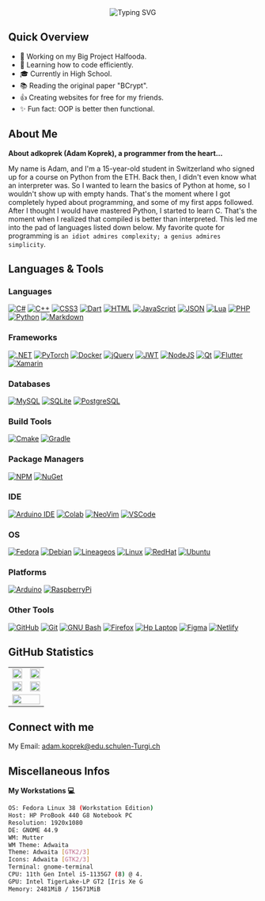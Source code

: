 <div align="center">
  <img src="https://readme-typing-svg.demolab.com?font=Fira+Code&weight=500&size=30&pause=2000&duration=1000&width=600&height=100&lines=%3C%F0%9F%91%8B+Hello%2C+World%3E;Glad+to+see+you+here;I'm+adkoprek+also+known+as+Adam" alt="Typing SVG" style="display:inline-block"/>
</div>

## Quick Overview

- 🔭 Working on my Big Project Halfooda.
- 🌱 Learning how to code efficiently.
- 🎓 Currently in High School.
- 📚 Reading the original paper "BCrypt".
- 👍 Creating websites for free for my friends.
- ✨ Fun fact: OOP is better then functional.

## About Me

**About adkoprek (Adam Koprek), a programmer from the heart…**

My name is Adam, and I'm a 15-year-old student in Switzerland who signed up for a course on Python from the ETH. Back then, I didn't even know what an interpreter was. So I wanted to learn the basics of Python at home, so I wouldn't show up with empty hands. That's the moment where I got completely hyped about programming, and some of my first apps followed. After I thought I would have mastered Python, I started to learn C. That's the moment when I realized that compiled is better than interpreted. This led me into the pad of languages listed down below. My favorite quote for programming is `an idiot admires complexity; a genius admires simplicity`.

## Languages & Tools

### Languages

[![C#](https://img.shields.io/badge/C%23-239120?style=for-the-badge&logo=csharp&logoColor=white)](#)
[![C++](https://img.shields.io/badge/C%2B%2B-00599C?style=for-the-badge&logo=c%2B%2B&logoColor=white)](#)
[![CSS3](https://img.shields.io/badge/CSS3-1572B6?style=for-the-badge&logo=css3&logoColor=white)](#)
[![Dart](https://img.shields.io/badge/Dart-0175C2?style=for-the-badge&logo=dart&logoColor=white)](#)
[![HTML](https://img.shields.io/badge/HTML5-E34F26?style=for-the-badge&logo=html5&logoColor=white)](#)
[![JavaScript](https://img.shields.io/badge/JavaScript-323330?style=for-the-badge&logo=javascript&logoColor=F7DF1E)](#)
[![JSON](https://img.shields.io/badge/json-5E5C5C?style=for-the-badge&logo=json&logoColor=white)](#)
[![Lua](https://img.shields.io/badge/Lua-2C2D72?style=for-the-badge&logo=lua&logoColor=white)](#)
[![PHP](https://img.shields.io/badge/PHP-777BB4?style=for-the-badge&logo=php&logoColor=white)](#)
[![Python](https://img.shields.io/badge/Python-FFD43B?style=for-the-badge&logo=python&logoColor=blue)](#)
[![Markdown](https://img.shields.io/badge/Markdown-000000?style=for-the-badge&logo=markdown&logoColor=white)](#)

### Frameworks
[![.NET](https://img.shields.io/badge/.NET-512BD4?style=for-the-badge&logo=dotnet&logoColor=white)](#)
[![PyTorch](https://img.shields.io/badge/PyTorch-EE4C2C?style=for-the-badge&logo=pytorch&logoColor=white)](#)
[![Docker](https://img.shields.io/badge/Docker-2CA5E0?style=for-the-badge&logo=docker&logoColor=white)](#)
[![jQuery](https://img.shields.io/badge/jQuery-0769AD?style=for-the-badge&logo=jquery&logoColor=white)](#)
[![JWT](https://img.shields.io/badge/JWT-000000?style=for-the-badge&logo=JSON%20web%20tokens&logoColor=white)](#)
[![NodeJS](https://img.shields.io/badge/Node%20js-339933?style=for-the-badge&logo=nodedotjs&logoColor=white)](#)
[![Qt](https://img.shields.io/badge/Qt-41CD52?style=for-the-badge&logo=qt&logoColor=white)](#)
[![Flutter](https://img.shields.io/badge/Flutter-02569B?style=for-the-badge&logo=flutter&logoColor=white)](#)
[![Xamarin](https://img.shields.io/badge/Xamarin-3498DB?style=for-the-badge&logo=xamarin&logoColor=whit)](#)

### Databases
[![MySQL](https://img.shields.io/badge/MySQL-005C84?style=for-the-badge&logo=mysql&logoColor=white)](#)
[![SQLite](https://img.shields.io/badge/Sqlite-003B57?style=for-the-badge&logo=sqlite&logoColor=white)](#)
[![PostgreSQL](https://img.shields.io/badge/PostgreSQL-316192?style=for-the-badge&logo=postgresql&logoColor=white)](#)

### Build Tools
[![Cmake](https://img.shields.io/badge/CMake-064F8C?style=for-the-badge&logo=cmake&logoColor=white)](#)
[![Gradle](https://img.shields.io/badge/gradle-02303A?style=for-the-badge&logo=gradle&logoColor=white)](#)

### Package Managers
[![NPM](https://img.shields.io/badge/npm-CB3837?style=for-the-badge&logo=npm&logoColor=white)](#)
[![NuGet](https://img.shields.io/badge/NuGet-004880?style=for-the-badge&logo=nuget&logoColor=white)](#)

### IDE
[![Arduino IDE](https://img.shields.io/badge/Arduino_IDE-00979D?style=for-the-badge&logo=arduino&logoColor=white)](#)
[![Colab](https://img.shields.io/badge/Colab-F9AB00?style=for-the-badge&logo=googlecolab&color=525252)](#)
[![NeoVim](https://img.shields.io/badge/NeoVim-%2357A143.svg?&style=for-the-badge&logo=neovim&logoColor=white)](#)
[![VSCode](https://img.shields.io/badge/VSCode-0078D4?style=for-the-badge&logo=visual%20studio%20code&logoColor=white)](#)

### OS
[![Fedora](https://img.shields.io/badge/Fedora-51A2DA?style=for-the-badge&logo=fedora&logoColor=white)](#)
[![Debian](https://img.shields.io/badge/Debian-A81D33?style=for-the-badge&logo=debian&logoColor=white)](#)
[![Lineageos](https://img.shields.io/badge/lineageos-167C80?style=for-the-badge&logo=lineageos&logoColor=white)](#)
[![Linux](https://img.shields.io/badge/Linux-FCC624?style=for-the-badge&logo=linux&logoColor=black)](#)
[![RedHat](https://img.shields.io/badge/Red%20Hat-EE0000?style=for-the-badge&logo=redhat&logoColor=white)](#)
[![Ubuntu](https://img.shields.io/badge/Ubuntu-E95420?style=for-the-badge&logo=ubuntu&logoColor=white)](#)

### Platforms
[![Arduino](https://img.shields.io/badge/Arduino-00979D?style=for-the-badge&logo=Arduino&logoColor=white)](#)
[![RaspberryPi](https://img.shields.io/badge/Raspberry%20Pi-A22846?style=for-the-badge&logo=Raspberry%20Pi&logoColor=white)](#)

### Other Tools
[![GitHub](https://img.shields.io/badge/GitHub-100000?style=for-the-badge&logo=github&logoColor=white)](#)
[![Git](https://img.shields.io/badge/GIT-E44C30?style=for-the-badge&logo=git&logoColor=white)](#)
[![GNU Bash](https://img.shields.io/badge/GNU%20Bash-4EAA25?style=for-the-badge&logo=GNU%20Bash&logoColor=white)](#)
[![Firefox](https://img.shields.io/badge/Firefox_Browser-FF7139?style=for-the-badge&logo=Firefox-Browser&logoColor=white)](#)
[![Hp Laptop](https://img.shields.io/badge/hp%20laptop-0096D6?style=for-the-badge&logo=hp&logoColor=white)](#)
[![Figma](https://img.shields.io/badge/Figma-F24E1E?style=for-the-badge&logo=figma&logoColor=white)](#)
[![Netlify](https://img.shields.io/badge/Netlify-00C7B7?style=for-the-badge&logo=netlify&logoColor=white)](#)

## GitHub Statistics

<table>
  <tr>
    <td><img src="http://github-profile-summary-cards.vercel.app/api/cards/repos-per-language?username=adkoprek&theme=ayu_mirage" width="100%" /></td>
    <td><img src="http://github-profile-summary-cards.vercel.app/api/cards/most-commit-language?username=adkoprek&theme=ayu_mirage" width="100%" /></td>
  </tr>
  <tr>
    <td><img src="http://github-profile-summary-cards.vercel.app/api/cards/stats?username=adkoprek&theme=ayu_mirage" width="100%" /></td>
    <td><img src="http://github-profile-summary-cards.vercel.app/api/cards/productive-time?username=adkoprek&theme=ayu_mirage" width="100%" /></td>
  </tr>
  <tr>
    <td colspan="2"><img src="http://github-profile-summary-cards.vercel.app/api/cards/profile-details?username=adkoprek&theme=ayu_mirage" width="100%" /></td>
  </tr>
</table>

## Connect with me

My Email: adam.koprek@edu.schulen-Turgi.ch

## Miscellaneous Infos

**My Workstations 💻**
```bash
OS: Fedora Linux 38 (Workstation Edition)
Host: HP ProBook 440 G8 Notebook PC 
Resolution: 1920x1080 
DE: GNOME 44.9 
WM: Mutter 
WM Theme: Adwaita 
Theme: Adwaita [GTK2/3] 
Icons: Adwaita [GTK2/3] 
Terminal: gnome-terminal 
CPU: 11th Gen Intel i5-1135G7 (8) @ 4. 
GPU: Intel TigerLake-LP GT2 [Iris Xe G 
Memory: 2481MiB / 15671MiB 
```
